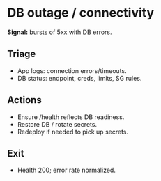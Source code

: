 # DB outage / connectivity
**Signal:** bursts of 5xx with DB errors.

## Triage
- App logs: connection errors/timeouts.
- DB status: endpoint, creds, limits, SG rules.

## Actions
- Ensure /health reflects DB readiness.
- Restore DB / rotate secrets.
- Redeploy if needed to pick up secrets.

## Exit
- Health 200; error rate normalized.
